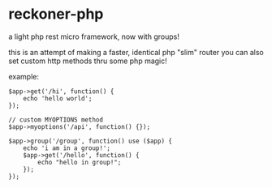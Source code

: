 reckoner-php
============

a light php rest micro framework,
now with groups!

this is an attempt of making a faster, identical php "slim" router
you can also set custom http methods thru some php magic!

example:


    $app->get('/hi', function() {
        echo 'hello world';
    });
    
    // custom MYOPTIONS method
    $app->myoptions('/api', function() {});
    
    $app->group('/group', function() use ($app) {
        echo 'i am in a group!';
        $app->get('/hello', function() {
            echo "hello in group!";
        });
    });